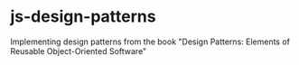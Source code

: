 # js-design-patterns
Implementing design patterns from the book "Design Patterns: Elements of Reusable Object-Oriented Software"
